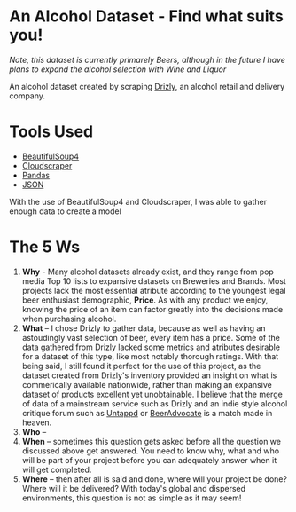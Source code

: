 # An Alcohol Dataset - Find what suits you!
*Note, this dataset is currently primarely Beers, although in the future I have plans to expand the alcohol selection with Wine and Liquor*

An alcohol dataset created by scraping <a href="https://drizly.com/">Drizly</a>, an alcohol retail and delivery company.

# Tools Used
<ul>
	<li><a href="https://pypi.org/project/beautifulsoup4/">BeautifulSoup4</a></li>
	<li><a href="https://github.com/VeNoMouS/cloudscraper">Cloudscraper</a></li>
	<li><a href="https://pandas.pydata.org/">Pandas</a></li>
	<li><a href="https://docs.python.org/3/library/json.html">JSON</a></li>
</ul>

  
With the use of BeautifulSoup4 and Cloudscraper, I was able to gather enough data to create a model

# The 5 Ws
<ol>
	<li><strong>Why</strong> - Many alcohol datasets already exist, and they range from pop media Top 10 lists to expansive datasets on Breweries and Brands. Most projects lack the most essential atribute according to the youngest legal beer enthusiast demographic, <b>Price</b>. As with any product we enjoy, knowing the price of an item can factor greatly into the decisions made when purchasing alcohol.</li>
	<li><strong>What</strong> – I chose Drizly to gather data, because as well as having an astoudingly vast selection of beer, every item has a price. Some of the data gathered from Drizly lacked some metrics and atributes desirable for a dataset of this type, like most notably thorough ratings. With that being said, I still found it perfect for the use of this project, as the dataset created from Drizly's inventory provided an insight on what is commerically available nationwide, rather than making an expansive dataset of products excellent yet unobtainable. I believe that the merge of data of a mainstream service such as Drizly and an indie style alcohol critique forum such as <a href="https://untappd.com/">Untappd</a> or <a href="https://www.beeradvocate.com/">BeerAdvocate</a> is a match made in heaven.</li>
	<li><strong>Who</strong> – </li>
	<li><strong>When</strong> – sometimes this question gets asked before all the question we discussed above get answered. You need to know why, what and who will be part of your project before you can adequately answer when it will get completed.</li>
	<li><strong>Where</strong> – then after all is said and done, where will your project be done? Where will it be delivered? With today's global and dispersed environments, this question is not as simple as it may seem!</li>
</ol>
